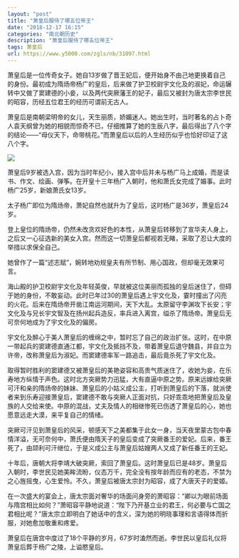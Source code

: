 ```yaml
---
layout: "post"
title: "萧皇后服侍了哪五位帝王"
date: "2018-12-17 16:15"
categories: "南北朝历史"
description: "萧皇后服侍了哪五位帝王"
tags: 萧皇后
url: https://www.y5000.com/zgls/nb/31097.html
---
```






萧皇后是一位传奇女子。她自13岁做了晋王妃后，便开始身不由己地更换着自己的身份。最初成为隋炀帝杨广的皇后，后来做了护卫校尉宇文化及的淑妃，命运辗转中又做了窦建德的小妾，以及两代突厥藩王的妃子，最后又被封为唐太宗李世民的昭容，历经五位君王的经历可谓前无古人。

萧皇后是南朝梁明帝的女儿，天生丽质，娇媚迷人。她出生时，当时著名的占卜奇人袁天纲曾为她的相貌而惊奇不已，仔细推算了她的生辰八字，最后得出了八个字的结论——“母仪天下，命带桃花。”而萧皇后以后的人生经历似乎也恰好印证了这八个字。

![](https://img.y5000.com/uploads/allimg/180627/8-1P62G13515V9.png)

萧皇后9岁被选入宫，因为当时年纪小，接入宫中后并未与杨广马上成婚，而是读书、作文、绘画、弹筝。在开皇十三年杨广入朝时，他和萧氏女完成了婚事。此时杨广25岁，新娘萧氏女13岁。

太子杨广即位为隋炀帝，萧妃自然也就升为了皇后，这时杨广是36岁，萧皇后24岁。

登上皇位的隋炀帝，仍然未改贪欢好色的本性，从萧皇后转移到了宣华夫人身上，之后又一心征选新的美女入宫。然而这一切萧皇后都视若无睹，采取了忍让大度的举措以求保全自己。

她曾作了一篇“述志赋”，婉转地劝规皇夫有所节制、用心国政，但却毫无效果可言。

海山殿的护卫校尉宇文化及年轻英俊，早就被这位美丽而孤独的皇后迷住了，但碍于她的身份，不敢妄动。此时已年过30的萧皇后遇上宇文化及，霎时撞出了闪亮的火花。后来在隋炀帝开凿江南运河期间，天下大乱。太原留守李渊攻下长安；宇文化及与兄长宇文智及在扬州起兵造反，率兵进入离宫，缢杀了隋炀帝。萧皇后无可奈何地成为了宇文化及的偏房。

宇文化及醉心于美人萧皇后的缠绵之中，暂时忘了自己的政治扩张。这时，在中原一带起兵的窦建德直通江都，宇文化及抵挡不及，带着萧皇后退守魏县，并自立为许帝，改称萧皇后为淑妃。而窦建德率军一路追击，最后竟杀死了宇文化及。

取得暂时胜利的窦建德又被萧皇后的美艳姿容和高贵气质迷住了，收她为妾，在乐寿地方纵情于声色。这时北方突厥势力迅猛，大有直逼中原之势。原来远嫁给突厥可汗和亲的隋炀帝的妹妹、萧皇后的小姑义成公主，打听到萧皇后的下落，就派使者来到乐寿迎接萧皇后，窦建德不敢与突厥人正面对抗，只好乖乖地把萧皇后及皇族的人交给来使。中原的混战，丈夫及情人的相继惨死已伤透了萧皇后的心，她也愿意远走大漠，来平复自己的情绪。

突厥可汗见到萧皇后的风采，顿感天下之美都集于此女一身，当天夜里蒙古包中春情洋溢，无可奈何中，萧氏便由隋天子的皇后变成了突厥番王的爱妃。后来，番王死了，由颉利可汗继位，于是义成公主与萧皇后姑嫂两人又成了新任番王的王妃。

十年后，唐朝大将李靖大破突厥，索回了萧皇后。这时萧皇后已是48岁。萧皇后入朝时，李世民见她美眸流盼，仪态万千，完全没有按年龄而应有的老态，不禁为之心旌摇曳，心生爱怜。不久，萧皇后被唐太宗封为昭容，成了大唐天子的爱姬。

在一次盛大的宴会上，唐太宗面对奢华的场面问身旁的萧昭容：“卿以为眼前场面与隋宫相比如何？”萧昭容平静地说道：“陛下乃开基立业的君王，何必要与亡国之君相比呢？”唐太宗立即明白了她话中的含义，深为她的明晓事理和言语得体而折服，对她愈加敬重和疼爱。

萧皇后在唐宫中度过了18个平静的岁月，67岁时溘然而逝。李世民以皇后礼仪将萧皇后葬于杨广之陵，上谥愍皇后。
